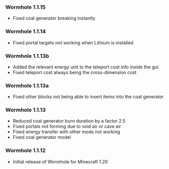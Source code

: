 ### Wormhole 1.1.15
- Fixed coal generator breaking instantly

### Wormhole 1.1.14
- Fixed portal targets not working when Lithium is installed

### Wormhole 1.1.13b
- Added the relevant energy unit to the teleport cost info inside the gui
- Fixed teleport cost always being the cross-dimension cost

### Wormhole 1.1.13a
- Fixed other blocks not being able to insert items into the coal generator

### Wormhole 1.1.13
- Reduced coal generator burn duration by a factor 2.5
- Fixed portals not forming due to void air or cave air
- Fixed energy transfer with other mods not working
- Fixed coal generator model

### Wormhole 1.1.12
- Initial release of Wormhole for Minecraft 1.20
